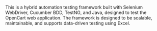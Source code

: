 This is a hybrid automation testing framework built with Selenium WebDriver, Cucumber BDD, TestNG, and Java, designed to test the OpenCart web application. The framework is designed to be scalable, maintainable, and supports data-driven testing using Excel.
